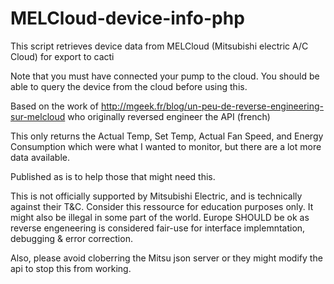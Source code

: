 # MELCloud-device-info-php

This script retrieves device data from MELCloud (Mitsubishi electric A/C Cloud) for export to cacti

Note that you must have connected your pump to the cloud. You should be able to query the device from the cloud before using this.

Based on the work of http://mgeek.fr/blog/un-peu-de-reverse-engineering-sur-melcloud who originally reversed engineer the API (french)

This only returns the Actual Temp, Set Temp, Actual Fan Speed, and Energy Consumption which were what I wanted to monitor, but there are a lot more data available. 

Published as is to help those that might need this.

This is not officially supported by Mitsubishi Electric, and is technically against their T&C. Consider this ressource for education purposes only.
It might also be illegal in some part of the world. Europe SHOULD be ok as reverse engeneering is considered fair-use for interface implemntation, debugging & error correction.

Also, please avoid cloberring the Mitsu json server or they might modify the api to stop this from working.
